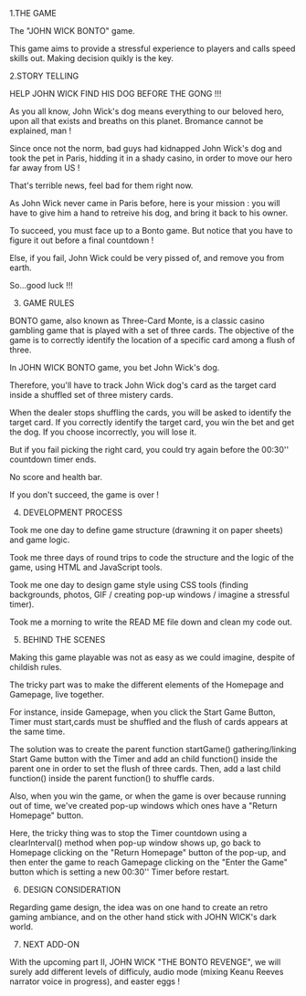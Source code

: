 1.THE GAME

The "JOHN WICK BONTO" game.

This game aims to provide a stressful experience to players and calls speed skills out. Making decision quikly is the key.

2.STORY TELLING

HELP JOHN WICK FIND HIS DOG BEFORE THE GONG !!!

As you all know, John Wick's dog means everything to our beloved hero, upon all that exists and breaths on this planet. Bromance cannot be explained, man !

Since once not the norm, bad guys had kidnapped John Wick's dog and took the pet in Paris, hidding it in a shady casino, in order to move our hero far away from US !

That's terrible news, feel bad for them right now.

As John Wick never came in Paris before, here is your mission :
you will have to give him a hand to retreive his dog, and bring it back to his owner.

To succeed, you must face up to a Bonto game.
But notice that you have to figure it out before a final countdown !

Else, if you fail, John Wick could be very pissed of, and remove you from earth.

So...good luck !!!

3. GAME RULES

BONTO game, also known as Three-Card Monte, is a classic casino gambling game that is played with a set of three cards. The objective of the game is to correctly identify the location of a specific card among a flush of three.

In JOHN WICK BONTO game, you bet John Wick's dog.

Therefore, you'll have to track John Wick dog's card as the target card inside a shuffled set of three mistery cards.

When the dealer stops shuffling the cards, you will be asked to identify the target card. If you correctly identify the target card, you win the bet and get the dog. If you choose incorrectly, you will lose it.

But if you fail picking the right card, you could try again before the 00:30'' countdown timer ends.

No score and health bar.

If you don't succeed, the game is over !

4. DEVELOPMENT PROCESS

Took me one day to define game structure (drawning it on paper sheets) and game logic.

Took me three days of round trips to code the structure and the logic of the game, using HTML and JavaScript tools.

Took me one day to design game style using CSS tools (finding backgrounds, photos, GIF / creating pop-up windows / imagine a stressful timer).

Took me a morning to write the READ ME file down and clean my code out.

5. BEHIND THE SCENES

Making this game playable was not as easy as we could imagine, despite of childish rules.

The tricky part was to make the different elements of the Homepage and Gamepage, live together.

For instance, inside Gamepage, when you click the Start Game Button, Timer must start,cards must be shuffled and the flush of cards appears at the same time.

The solution was to create the parent function startGame() gathering/linking Start Game button with the Timer and add an child function() inside the parent one in order to set the flush of three cards. Then, add a last child function() inside the parent function() to shuffle cards.

Also, when you win the game, or when the game is over because running out of time, we've created pop-up windows which ones have a "Return Homepage" button.

Here, the tricky thing was to stop the Timer countdown using a clearInterval() method when pop-up window shows up, go back to Homepage clicking on the "Return Homepage" button of the pop-up, and then enter the game to reach Gamepage clicking on the "Enter the Game" button which is setting a new 00:30'' Timer before restart.

6.  DESIGN CONSIDERATION

Regarding game design, the idea was on one hand to create an retro gaming ambiance, and on the other hand stick with JOHN WICK's dark world.

7.  NEXT ADD-ON

With the upcoming part II, JOHN WICK "THE BONTO REVENGE", we will surely add different levels of difficuly, audio mode (mixing Keanu Reeves narrator voice in progress), and easter eggs !
